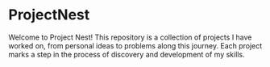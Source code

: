 # ProjectNest
Welcome to Project Nest! This repository is a collection of projects I have worked on, from personal ideas to problems along this journey. Each project marks a step in the process of discovery and development of my skills.
